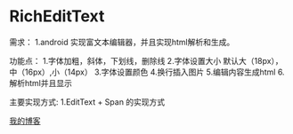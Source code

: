 # RichEditText
需求：
1.android 实现富文本编辑器，并且实现html解析和生成。

功能点：
1.字体加粗，斜体，下划线，删除线
2.字体设置大小   默认大（18px），中（16px）,小（14px）
3.字体设置颜色
4.换行插入图片
5.编辑内容生成html
6.解析html并且显示

主要实现方式:
1.EditText + Span 的实现方式


[我的博客](https://blog.csdn.net/ljzdyh)
